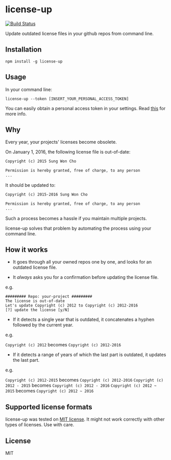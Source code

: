 # license-up

[![Build Status](https://travis-ci.org/sungwoncho/license-up.svg?branch=master)](https://travis-ci.org/sungwoncho/license-up)

Update outdated license files in your github repos from command line.


## Installation

    npm install -g license-up


## Usage

In your command line:

    license-up --token [INSERT_YOUR_PERSONAL_ACCESS_TOKEN]

You can easily obtain a personal access token in your settings. Read
[this](https://github.com/blog/1509-personal-api-tokens) for more info.


## Why

Every year, your projects' licenses become obsolete.

On January 1, 2016, the following license file is out-of-date:

```md
Copyright (c) 2015 Sung Won Cho

Permission is hereby granted, free of charge, to any person
...
```

It should be updated to:

```md
Copyright (c) 2015-2016 Sung Won Cho

Permission is hereby granted, free of charge, to any person
...
```

Such a process becomes a hassle if you maintain multiple projects.

license-up solves that problem by automating the process using your
command line.


## How it works

* It goes through all your owned repos one by one, and looks for an outdated
license file.

* It *always* asks you for a confirmation before updating the license file.

e.g.

```
######### Repo: your-project #########
The license is out-of-date
Let's update Copyright (c) 2012 to Copyright (c) 2012-2016
[?] update the license [y/N]
```

* If it detects a single year that is outdated, it concatenates a hyphen
followed by the current year.

e.g.

`Copyright (c) 2012` becomes `Copyright (c) 2012-2016`

* If it detects a range of years of which the last part is outdated, it updates
the last part.

e.g.

`Copyright (c) 2012-2015` becomes `Copyright (c) 2012-2016`
`Copyright (c) 2012 - 2015` becomes `Copyright (c) 2012 - 2016`
`Copyright (c) 2012 ~ 2015` becomes `Copyright (c) 2012 ~ 2016`


## Supported license formats

license-up was tested on [MIT license](https://opensource.org/licenses/MIT). It
might not work correctly with other types of licenses. Use with care.


## License

MIT
